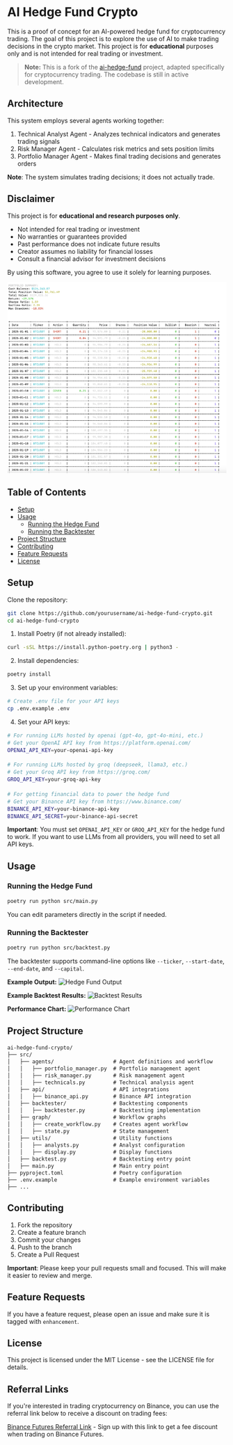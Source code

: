 # AI Hedge Fund Crypto

This is a proof of concept for an AI-powered hedge fund for cryptocurrency trading. The goal of this project is to explore the use of AI to make trading decisions in the crypto market. This project is for **educational** purposes only and is not intended for real trading or investment.

> **Note:** This is a fork of the [ai-hedge-fund](https://github.com/virattt/ai-hedge-fund) project, adapted specifically for cryptocurrency trading. The codebase is still in active development.

## Architecture

This system employs several agents working together:

1. Technical Analyst Agent - Analyzes technical indicators and generates trading signals
2. Risk Manager Agent - Calculates risk metrics and sets position limits
3. Portfolio Manager Agent - Makes final trading decisions and generates orders

**Note**: The system simulates trading decisions; it does not actually trade.

## Disclaimer

This project is for **educational and research purposes only**.

- Not intended for real trading or investment
- No warranties or guarantees provided
- Past performance does not indicate future results
- Creator assumes no liability for financial losses
- Consult a financial advisor for investment decisions

By using this software, you agree to use it solely for learning purposes.

![Cryptocurrency Trading](imgs/img.png)

## Table of Contents
- [Setup](#setup)
- [Usage](#usage)
  - [Running the Hedge Fund](#running-the-hedge-fund)
  - [Running the Backtester](#running-the-backtester)
- [Project Structure](#project-structure)
- [Contributing](#contributing)
- [Feature Requests](#feature-requests)
- [License](#license)

## Setup

Clone the repository:
```bash
git clone https://github.com/yourusername/ai-hedge-fund-crypto.git
cd ai-hedge-fund-crypto
```

1. Install Poetry (if not already installed):
```bash
curl -sSL https://install.python-poetry.org | python3 -
```

2. Install dependencies:
```bash
poetry install
```

3. Set up your environment variables:
```bash
# Create .env file for your API keys
cp .env.example .env
```

4. Set your API keys:
```bash
# For running LLMs hosted by openai (gpt-4o, gpt-4o-mini, etc.)
# Get your OpenAI API key from https://platform.openai.com/
OPENAI_API_KEY=your-openai-api-key

# For running LLMs hosted by groq (deepseek, llama3, etc.)
# Get your Groq API key from https://groq.com/
GROQ_API_KEY=your-groq-api-key

# For getting financial data to power the hedge fund
# Get your Binance API key from https://www.binance.com/
BINANCE_API_KEY=your-binance-api-key
BINANCE_API_SECRET=your-binance-api-secret
```

**Important**: You must set `OPENAI_API_KEY` or `GROQ_API_KEY` for the hedge fund to work. If you want to use LLMs from all providers, you will need to set all API keys.

## Usage

### Running the Hedge Fund
```bash
poetry run python src/main.py
```
You can edit parameters directly in the script if needed.

### Running the Backtester

```bash
poetry run python src/backtest.py
```

The backtester supports command-line options like `--ticker`, `--start-date`, `--end-date`, and `--capital`.

**Example Output:**
![Hedge Fund Output](img/hedge_fund_output.png)

**Example Backtest Results:**
![Backtest Results](img/backtest_results.png)

**Performance Chart:**
![Performance Chart](img/performance_chart.png)

## Project Structure 
```
ai-hedge-fund-crypto/
├── src/
│   ├── agents/                   # Agent definitions and workflow
│   │   ├── portfolio_manager.py  # Portfolio management agent
│   │   ├── risk_manager.py       # Risk management agent
│   │   ├── technicals.py         # Technical analysis agent
│   ├── api/                      # API integrations 
│   │   ├── binance_api.py        # Binance API integration
│   ├── backtester/               # Backtesting components
│   │   ├── backtester.py         # Backtesting implementation
│   ├── graph/                    # Workflow graphs
│   │   ├── create_workflow.py    # Creates agent workflow
│   │   ├── state.py              # State management
│   ├── utils/                    # Utility functions
│   │   ├── analysts.py           # Analyst configuration
│   │   ├── display.py            # Display functions
│   ├── backtest.py               # Backtesting entry point
│   ├── main.py                   # Main entry point
├── pyproject.toml                # Poetry configuration
├── .env.example                  # Example environment variables
├── ...
```

## Contributing

1. Fork the repository
2. Create a feature branch
3. Commit your changes
4. Push to the branch
5. Create a Pull Request

**Important**: Please keep your pull requests small and focused. This will make it easier to review and merge.

## Feature Requests

If you have a feature request, please open an issue and make sure it is tagged with `enhancement`.

## License

This project is licensed under the MIT License - see the LICENSE file for details.

## Referral Links

If you're interested in trading cryptocurrency on Binance, you can use the referral link below to receive a discount on trading fees:

[Binance Futures Referral Link](https://www.binance.com/futures/ref/51bitquant) - Sign up with this link to get a fee discount when trading on Binance Futures.
